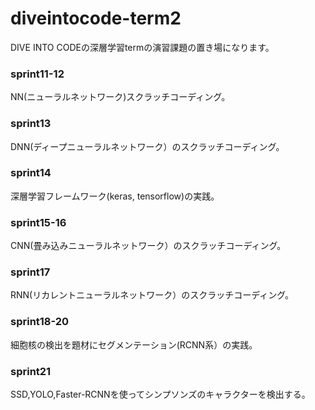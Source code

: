 # diveintocode-term2

DIVE INTO CODEの深層学習termの演習課題の置き場になります。

### sprint11-12

NN(ニューラルネットワーク)スクラッチコーディング。

### sprint13

DNN(ディープニューラルネットワーク）のスクラッチコーディング。

### sprint14

深層学習フレームワーク(keras, tensorflow)の実践。

### sprint15-16

CNN(畳み込みニューラルネットワーク）のスクラッチコーディング。

### sprint17

RNN(リカレントニューラルネットワーク）のスクラッチコーディング。

### sprint18-20

細胞核の検出を題材にセグメンテーション(RCNN系）の実践。

### sprint21

SSD,YOLO,Faster-RCNNを使ってシンプソンズのキャラクターを検出する。
